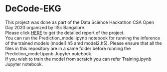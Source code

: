 # DeCode-EKG
This project was done as part of the Data Science Hackathon CSA Open Day 2020 organized by IISc Bangalore.  
Please click [HERE](http://bit.ly/De-Code_ECG) to get the detailed report of the project.  
You can run the Prediction_model.ipynb notebook for running the inference of the trained models (model1.h5 amd model2.h5). Please ensure that all the files in this repository are in a same folder before running the Prediction_model.ipynb Jupyter notebook.  
If you wish to train the model from scratch you can refer Training.ipynb Jupyter notebook.
